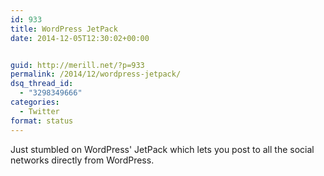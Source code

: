 ```yaml
---
id: 933
title: WordPress JetPack
date: 2014-12-05T12:30:02+00:00


guid: http://merill.net/?p=933
permalink: /2014/12/wordpress-jetpack/
dsq_thread_id:
  - "3298349666"
categories:
  - Twitter
format: status
---
```

Just stumbled on WordPress' JetPack which lets you post to all the social networks directly from WordPress.